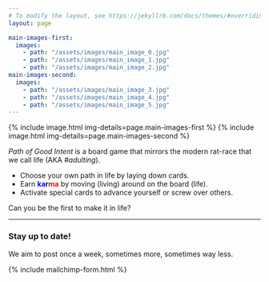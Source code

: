 ```yaml
---
# To modify the layout, see https://jekyllrb.com/docs/themes/#overriding-theme-defaults
layout: page

main-images-first:
  images:
    - path: "/assets/images/main_image_0.jpg"
    - path: "/assets/images/main_image_1.jpg"
    - path: "/assets/images/main_image_2.jpg"
main-images-second:
  images:
    - path: "/assets/images/main_image_3.jpg"
    - path: "/assets/images/main_image_4.jpg"
    - path: "/assets/images/main_image_5.jpg"
---
```

<link rel="stylesheet" href="/assets/css/index.css">

{% include image.html img-details=page.main-images-first %}
{% include image.html img-details=page.main-images-second %}

_Path of Good Intent_ is a board game that mirrors the modern rat-race that we call life (AKA _#adulting_).

* Choose your own path in life by laying down cards.
* Earn <span style="font-weight:bold;"><span style="color:blue;">ka</span>r<span style="color:red;">ma</span></span> by moving (living) around on the board (life).
* Activate special cards to advance yourself or screw over others.

Can you be the first to make it in life?

---

### Stay up to date!
We aim to post once a week, sometimes more, sometimes way less.

{% include mailchimp-form.html %}
